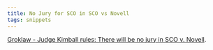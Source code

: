 ```yaml
---
title: No Jury for SCO in SCO vs Novell
tags: snippets
---
```


[Groklaw - Judge Kimball rules: There will be no jury in SCO v. Novell](http://www.groklaw.net/article.php?story=20070907215715563 'Groklaw - Judge Kimball rules: There will be no jury in  SCO v. Novell').
